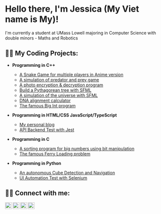 <h1>Hello there, I'm Jessica (My Viet name is My)!</h1>

I'm currently a student at UMass Lowell majoring in Computer Science with double minors - Maths and Robotics

<h2>👩‍💻 My Coding Projects:</h2>

- <b>Programming in C++</b>
  - [A Snake Game for multiple players in Anime version](https://github.com/jfm-code/2v2-snake-anime-edition)
  - [A simulation of predator and prey game](https://github.com/jfm-code/predator-prey-simulation)
  - [A photo encryption & decryption program](https://github.com/jfm-code/photo-encrypt-decrypt)
  - [Build a Pythagorean tree with SFML](https://github.com/jfm-code/pythagorean-tree)
  - [A simulation of the universe with SFML](https://github.com/jfm-code/universe-simulation)
  - [DNA alignment calculator](https://github.com/jfm-code/dna-alignment)
  - [The famous Big Int program](https://github.com/jfm-code/big-int)

- <b>Programming in HTML/CSS JavaScript/TypeScript</b>
  - [My personal blog](https://github.com/jfm-code/my-blog)
  - [API Backend Test with Jest](https://github.com/jfm-code/digitalauto-test-backend)
 
- <b>Programming in C</b>
  - [A sorting program for big numbers using bit manipulation](https://github.com/jfm-code/bignum-filter)
  - [The famous Ferry Loading problem](https://github.com/jfm-code/ferry-loading)

- <b>Programming in Python</b>
  - [An autonomous Cube Detection and Navigation](https://github.com/jfm-code/cube-pilot)
  - [UI Automation Test with Selenium](https://github.com/jfm-code/digitalauto-test-frontend)

<h2> 💁‍♀️ Connect with me:</h2>

[<img align="left" alt="Gmail" width="22px" src="https://cdn.jsdelivr.net/npm/simple-icons@v3/icons/gmail.svg" />][gmail]
[<img align="left" alt="LinkedIn" width="22px" src="https://cdn.jsdelivr.net/npm/simple-icons@v3/icons/linkedin.svg" />][linkedin]
[<img align="left" alt="Facebook" width="22px" src="https://cdn.jsdelivr.net/npm/simple-icons@v3/icons/facebook.svg" />][facebook]
[<img align="left" alt="Instagram" width="22px" src="https://cdn.jsdelivr.net/npm/simple-icons@v3/icons/instagram.svg" />][instagram]

[gmail]: mailto:my.giangvu@gmail.com
[instagram]: https://www.instagram.com/jfm_blog/
[facebook]: https://www.facebook.com/this.is.jfm/
[linkedin]: https://www.linkedin.com/in/jessica-vu-uml/
